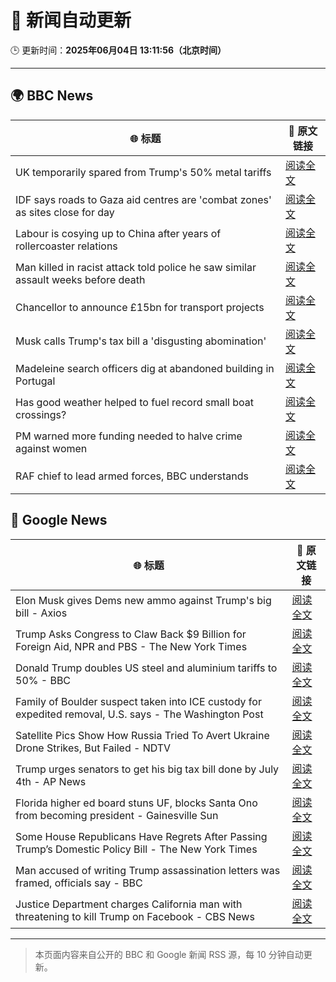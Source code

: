 # 🧠 新闻自动更新

🕒 更新时间：**2025年06月04日 13:11:56（北京时间）**

---

## 🌍 BBC News

| 🌐 标题 | 🔗 原文链接 |
|--------|-------------|
| UK temporarily spared from Trump's 50% metal tariffs | [阅读全文](https://www.bbc.com/news/articles/cg713y73plro) |
| IDF says roads to Gaza aid centres are 'combat zones' as sites close for day | [阅读全文](https://www.bbc.com/news/articles/cnv18gp4rdzo) |
| Labour is cosying up to China after years of rollercoaster relations | [阅读全文](https://www.bbc.com/news/articles/c071jr159p0o) |
| Man killed in racist attack told police he saw similar assault weeks before death | [阅读全文](https://www.bbc.com/news/articles/cdxvz9p6635o) |
| Chancellor to announce £15bn for transport projects | [阅读全文](https://www.bbc.com/news/articles/c331ln47e7ko) |
| Musk calls Trump's tax bill a 'disgusting abomination' | [阅读全文](https://www.bbc.com/news/articles/c0j76djzgpvo) |
| Madeleine search officers dig at abandoned building in Portugal | [阅读全文](https://www.bbc.com/news/articles/cy4k1vg34wlo) |
| Has good weather helped to fuel record small boat crossings? | [阅读全文](https://www.bbc.com/news/articles/cwy3vq22xqzo) |
| PM warned more funding needed to halve crime against women | [阅读全文](https://www.bbc.com/news/articles/c8e6jjpn8p7o) |
| RAF chief to lead armed forces, BBC understands | [阅读全文](https://www.bbc.com/news/articles/cje74pxdgzeo) |

## 📰 Google News

| 🌐 标题 | 🔗 原文链接 |
|--------|-------------|
| Elon Musk gives Dems new ammo against Trump's big bill - Axios | [阅读全文](https://news.google.com/rss/articles/CBMihgFBVV95cUxPbjZubmJKSU5UUUdyTFdVOTdfc0QzbUt4bzJVQy1EeWdvTUlGUG13X083U0lGM2JOb0FiXzBEUTBweWtIMmhFZkFYMnlmcjVhNkJjM2dsbUE2cFU1eXpySXd3VGh3QUU3bHp2RW9rZ0pJUzhHbi0zTFp5MHk3cC1IT1lVLUJFQQ?oc=5) |
| Trump Asks Congress to Claw Back $9 Billion for Foreign Aid, NPR and PBS - The New York Times | [阅读全文](https://news.google.com/rss/articles/CBMifkFVX3lxTE1lU2J1cjVTZzl3bUswUzFvYkpYb1l3d1ZJUG5uSkIzNkJlNHo3dUFHTjJELWtzNnBPZUxEeWFzcTZST2ptUlhOS0VyR0FiSDRwc2tNaWxBM29RZkc1bzRPV1ZycWVkSDNfYTYtVW01SHNOczVOOUo3dm1FLVp4UQ?oc=5) |
| Donald Trump doubles US steel and aluminium tariffs to 50% - BBC | [阅读全文](https://news.google.com/rss/articles/CBMiWkFVX3lxTE1RaS1NWGZLV2g3NzRtams3OXAyTFVyclVpanpsZzdMa29BeUI0YTFHdE0xZHRhVjZMNWZiWXVWLWFrTzAtcWp1UkNGRmFMVnhXNVlaY2pCVlZGZ9IBX0FVX3lxTFBVcDZCZ0JtQWdqamJPUFE0NnIxV1Q1T0UzSk5JcHdhWGxoV0FNWk9lcFFYZGRYSXZFN0xNOGFGR1JNZGZiaUgwQm1PaUU4X3ZCRjZJZWN5aDFLcldFSVow?oc=5) |
| Family of Boulder suspect taken into ICE custody for expedited removal, U.S. says - The Washington Post | [阅读全文](https://news.google.com/rss/articles/CBMimwFBVV95cUxQRG13ZUlJUmo5eXV6WjY3T1VtempSYUNNVUl5b1E4V1pPVS1zZl9ON0JUbnFZN2FURFJ3THRqRk4zYnZYMGo3UkI4SlhFRDdsVTRaUVR3bXVoUjBTTU5hV1dQdEtqREVaSzB2ZEczdlJXOVhXS3hub0ZJRjdRcVJWa0NCVFNDeTZtSWh5WnlBVnlKa1hVOUxuejZIVQ?oc=5) |
| Satellite Pics Show How Russia Tried To Avert Ukraine Drone Strikes, But Failed - NDTV | [阅读全文](https://news.google.com/rss/articles/CBMivgFBVV95cUxPZng1RG1HcGZzUmVGamhKUjVUd051RjJIV2IzR25MbE1rMUxYbnc2U0NXUzRIMjhyRWw2bVJOcFlMTjY3ZlpiMzBVSnVyY29naHNYNlViLUwtT1pGRW5RbjU1VFNlQWZ5Q0FKeEh2bnNQaW1CTU9HSEJOakZOR29CRkt3Nzgwelhxei1ZS3A3UFl4cGtNckx1cWwwcjJTejFjZHJ2RW52R3ZZaHNvLXV1c052SmxmNzg2Yzd4SEhR?oc=5) |
| Trump urges senators to get his big tax bill done by July 4th - AP News | [阅读全文](https://news.google.com/rss/articles/CBMilAFBVV95cUxQSGFkWWtLT2s4NWZQZElSMEdRSWl2bzhBNXA5cVNMMFdoN3Q2WVgtZ1pRNEVtUTdiUTRCSU9TNy1UZ2N1UURSZk5kT3NRM1pTQVFHNUNucU9DSGdwYUNPa1JrMDF1MmNnenpZYWxseFAzOEZyMzRiN0NDR3A1OW4zVWtzN2QwNnRoZmpvSEdyU05rZ25X?oc=5) |
| Florida higher ed board stuns UF, blocks Santa Ono from becoming president - Gainesville Sun | [阅读全文](https://news.google.com/rss/articles/CBMi3AFBVV95cUxOOXJEcXphN2pfZ0hTbzhpUTVqd21YUXpxUWZPTmpxcXBTclhMMHNSeWJNVUlGWFMzWUhabklGVndTTlMwMUpOTjhJV1F6eDJUeFdUNElwRTB1TDdqejlWUXVHT0R6YjAzaFFkVzFBek9RSWRZMUhVenBFcXhValZuRl9HdGVKcnpOV1N0QzBBdmQydVVWaXNDWWxMTVBNZy1RT0xaSHdncUVkbE9NWUEtZ2JCdnFiNWdnNlU5bDQyVThSanNJWDBmZmJ1eTB0ZXNENmRHaXdzNlhyUHI5?oc=5) |
| Some House Republicans Have Regrets After Passing Trump’s Domestic Policy Bill - The New York Times | [阅读全文](https://news.google.com/rss/articles/CBMikwFBVV95cUxNZXFtb21uOG12Y2tmd1JMeUgydk5nNU5DT1JmZ2FHaEVCWURLQ05hbzljUEVCTkpodC1PblFVQlNBUXI3S2lEem9MWlppYm1Ud2g3NkZBSzVJVU9vX1dlQmoyN0RQZm5Ob0xrd3IzMlNnX3FKZnZFT1VQdnI5OThPSWVTVDFLTHVybERpYktEdXhLWFU?oc=5) |
| Man accused of writing Trump assassination letters was framed, officials say - BBC | [阅读全文](https://news.google.com/rss/articles/CBMiWkFVX3lxTFBsOGxlbFhOdVlLeXVZRjZZQ3U2d1RWc3cteXBxWTBQbU50bDZSLV9tTS1DOW5tbDJScXFHckhmSVg4UHEyUENQZmFSUUdrbWlJWE5aNWZRbjVOd9IBX0FVX3lxTE1YQy10b1BDcTJJelBfZkdzaWNsYnZWV1RoZTN2V1dhdTdjNkdnRF8wS1I1SGw4WWJvTHN6SUhVZllrTHoyUU9kdjZWN3VLRVZGQ2ZIdHV2WUFWdVlNTGdj?oc=5) |
| Justice Department charges California man with threatening to kill Trump on Facebook - CBS News | [阅读全文](https://news.google.com/rss/articles/CBMidkFVX3lxTE9rMWM0c08tLXdGTkZNb3BpSS1sTU1LMkVGdmxfTFgyNG5GYmplUE9jQmM4Uk5Ud1B6VnRhMmhaMmhIc1ZEcHRtZjNQc2cxNkxDRllyZTVtTllBR1l4S3dpX3V4ZWwxMkVOVU4yT2s4VVNVTFh4U1HSAXtBVV95cUxNejQ2cmFkVG16RTNtaVBmdkMwblZoT182N1pxZVhiamxhdDYwNnh2SnhtTXVreGQ2cjlNTlprMUptM3M1VjlIUHp5ZzlENm0xWEZSTkItRkZSRXFfNVRXc3RCZC1RdFp2MDFUX3FYRDhKRnh1WUh4N2lxWDg?oc=5) |

---
> 本页面内容来自公开的 BBC 和 Google 新闻 RSS 源，每 10 分钟自动更新。